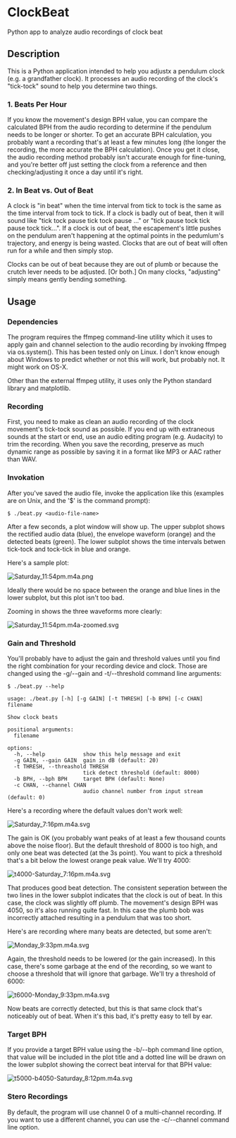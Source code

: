 # ClockBeat
Python app to analyze audio recordings of clock beat

## Description

This is a Python application intended to help you adjustx a pendulum
clock (e.g. a grandfather clock). It processes an audio recording of
the clock's "tick-tock" sound to help you determine two things.

### 1. Beats Per Hour

If you know the movement's design BPH value, you can compare the
calculated BPH from the audio recording to determine if the pendulum
needs to be longer or shorter.  To get an accurate BPH calculation,
you probably want a recording that's at least a few minutes long (the
longer the recording, the more accurate the BPH calculation).  Once
you get it close, the audio recording method probably isn't accurate
enough for fine-tuning, and you're better off just setting the clock
from a reference and then checking/adjusting it once a day until it's
right.

### 2. In Beat vs. Out of Beat

A clock is "in beat" when the time interval from tick to tock is the
same as the time interval from tock to tick. If a clock is badly out
of beat, then it will sound like "tick tock pause tick tock pause ..."
or "tick pause tock tick pause tock tick...". If a clock is out of
beat, the escapement's little pushes on the pendulum aren't happening
at the optimal points in the pedumlum's trajectory, and energy is
being wasted. Clocks that are out of beat will often run for a while
and then simply stop.

Clocks can be out of beat because they are out of plumb or because the
crutch lever needs to be adjusted. [Or both.] On many clocks, "adjusting"
simply means gently bending something.

## Usage

### Dependencies

The program requires the ffmpeg command-line utility which it uses to
apply gain and channel selection to the audio recording by invoking
ffmpeg via os.system(). This has been tested only on Linux. I don't
know enough about Windows to predict whether or not this will work,
but probably not. It might work on OS-X.

Other than the external ffmpeg utility, it uses only the Python
standard library and matplotlib.

### Recording

First, you need to make as clean an audio recording of the clock
movement's tick-tock sound as possible. If you end up with extraneous
sounds at the start or end, use an audio editing program
(e.g. Audacity) to trim the recording.  When you save the recording,
preserve as much dynamic range as possible by saving it in a format
like MP3 or AAC rather than WAV.

### Invokation

After you've saved the audio file, invoke the application like this
(examples are on Unix, and the '$' is the command prompt):

~~~
$ ./beat.py <audio-file-name>
~~~

After a few seconds, a plot window will show up. The upper subplot
shows the rectified audio data (blue), the envelope waveform
(orange) and the detected beats (green).  The lower subplot shows the 
time intervals betwen tick-tock and tock-tick in blue and orange.

Here's a sample plot:

![Saturday_11:54pm.m4a.png](imgs/Saturday_11:54pm.m4a.svg?raw)

Ideally there would be no space between the orange and blue lines in
the lower subplot, but this plot isn't too bad.

Zooming in shows the three waveforms more clearly:

![Saturday_11:54pm.m4a-zoomed.svg](imgs/Saturday_11:54pm.m4a-zoomed.svg?raw)

### Gain and Threshold

You'll probably have to adjust the gain and threshold values until you
find the right combination for your recording device and clock. Those
are changed using the -g/--gain and -t/--threshold command line
arguments:

~~~
$ ./beat.py --help

usage: ./beat.py [-h] [-g GAIN] [-t THRESH] [-b BPH] [-c CHAN] filename

Show clock beats

positional arguments:
  filename

options:
  -h, --help            show this help message and exit
  -g GAIN, --gain GAIN  gain in dB (default: 20)
  -t THRESH, --threashold THRESH
                        tick detect threshold (default: 8000)
  -b BPH, --bph BPH     target BPH (default: None)
  -c CHAN, --channel CHAN
                        audio channel number from input stream (default: 0)

~~~

Here's a recording where the default values don't work well:

![Saturday_7:16pm.m4a.svg](imgs/Saturday_7:16pm.m4a.svg?raw)

The gain is OK (you probably want peaks of at least a few thousand
counts above the noise floor). But the default threshold of 8000 is
too high, and only one beat was detected (at the 3s point).  You want
to pick a threshold that's a bit below the lowest orange peak
value. We'll try 4000:

 ![t4000-Saturday_7:16pm.m4a.svg](imgs/t4000-Saturday_7:16pm.m4a.svg?raw)

That produces good beat detection. The consistent seperation between
the two lines in the lower subplot indicates that the clock is out of
beat. In this case, the clock was slightly off plumb.  The movement's
design BPH was 4050, so it's also running quite fast. In this case the
plumb bob was incorrectly attached resulting in a pendulum that was
too short.

Here's are recording where many beats are detected, but some aren't:

![Monday_9:33pm.m4a.svg](imgs/Monday_9:33pm.m4a.svg?raw)
 
Again, the threshold needs to be lowered (or the gain increased). In
this case, there's some garbage at the end of the recording, so we
want to choose a threshold that will ignore that garbage. We'll try a
threshold of 6000:

![t6000-Monday_9:33pm.m4a.svg](imgs/t6000-Monday_9:33pm.m4a.svg?raw)


Now beats are correctly detected, but this is that same clock that's
noticeably out of beat. When it's this bad, it's pretty easy to tell by
ear.

### Target BPH

If you provide a target BPH value using the -b/--bph command line
option, that value will be included in the plot title and a dotted
line will be drawn on the lower subplot showing the correct beat
interval for that BPH value:

![t5000-b4050-Saturday_8:12pm.m4a.svg](imgs/t5000-b4050-Saturday_8:12pm.m4a.svg?raw)

### Stero Recordings

By default, the program will use channel 0 of a multi-channel
recording. If you want to use a different channel, you can use the
-c/--channel command line option.
